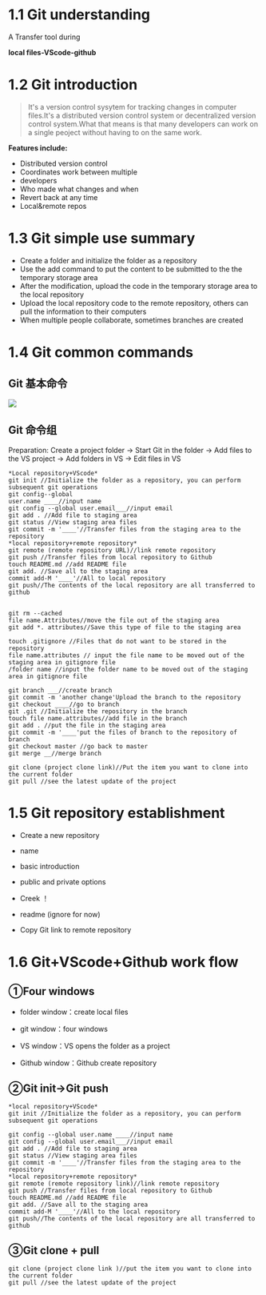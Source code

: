 # 1.1 Git understanding



A Transfer tool during 

**local files-VScode-github** 

# 1.2 Git introduction

> It's a version control sysytem for tracking changes in computer files.It's a distributed version control system or decentralized version control system.What that means is that many developers can work on a single peoject without having to on the same work.

**Features include:**

- Distributed version control
- Coordinates work between multiple 
- developers 
- Who made what changes and when
- Revert back at any time
- Local&remote repos     





# 1.3 Git simple use summary


- Create a folder and initialize the folder as a repository
- Use the add command to put the content to be submitted to the the temporary storage area 
- After the modification, upload the code in the temporary storage area to the local repository
- Upload the local repository code to the remote repository, others can pull the information to their computers
- When multiple people collaborate, sometimes branches are created



# 1.4 Git common commands

## Git 基本命令

![](https://ftp.bmp.ovh/imgs/2020/06/2911d3f20f9e5638.png)

## Git 命令组

Preparation: Create a project folder → Start Git in the folder → Add files to the VS project → Add folders in VS → Edit files in VS

```
*Local repository+VScode*
git init //Initialize the folder as a repository, you can perform subsequent git operations
git config--global
user.name ____//input name
git config --global user.email___//input email
git add . //Add file to staging area
git status //View staging area files
git commit -m '____'//Transfer files from the staging area to the repository
*local repository+remote repository*
git remote (remote repository URL)//link remote repository
git push //Transfer files from local repository to Github
touch README.md //add README file
git add. //Save all to the staging area
commit add-M '____'//All to local repository
git push//The contents of the local repository are all transferred to github


```

```
git rm --cached 
file name.Attributes//move the file out of the staging area
git add *. attributes//Save this type of file to the staging area
```

```
touch .gitignore //Files that do not want to be stored in the repository
file name.attributes // input the file name to be moved out of the staging area in gitignore file
/folder name //input the folder name to be moved out of the staging area in gitignore file
```

```
git branch ___//create branch
git commit -m 'another change'Upload the branch to the repository
git checkout ____//go to branch
git .git //Initialize the repository in the branch
touch file name.attributes//add file in the branch 
git add . //put the file in the staging area
git commit -m '____'put the files of branch to the repository of branch
git checkout master //go back to master
git merge __//merge branch
```

```
git clone (project clone link)//Put the item you want to clone into the current folder
git pull //see the latest update of the project
```



# 1.5 Git repository establishment


- Create a new repository

- name

- basic introduction

- public and private options

- Creek ！

- readme (ignore for now)

- Copy Git link to remote repository

# 1.6 Git+VScode+Github work flow

## ①Four windows

- folder window：create local files

- git window：four windows

- VS window：VS opens the folder as a project

- Github window：Github create repository

  

## ②Git init→Git push

```
*local repository+VScode*
git init //Initialize the folder as a repository, you can perform subsequent git operations

git config --global user.name ____//input name
git config --global user.email___//input email
git add . //Add file to staging area
git status //View staging area files
git commit -m '____'//Transfer files from the staging area to the repository
*local repository+remote repository*
git remote (remote repository link)//link remote repository
git push //Transfer files from local repository to Github
touch README.md //add README file
git add. //Save all to the staging area
commit add-M '____'//All to the local repository
git push//The contents of the local repository are all transferred to github

```

## ③Git clone + pull 

```
git clone (project clone link )//put the item you want to clone into the current folder
git pull //see the latest update of the project
```


